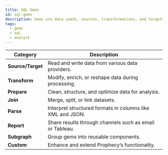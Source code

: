```yaml
---
title: SQL Gems
id: sql-gems
description: Gems are data seeds, sources, transformations, and targets
tags:
  - gems
  - sql
  - analyst
---
```


<div class="fixed-table">

| Category          | Description                                                |
| ----------------- | ---------------------------------------------------------- |
| **Source/Target** | Read and write data from various data providers.           |
| **Transform**     | Modify, enrich, or reshape data during processing.         |
| **Prepare**       | Clean, structure, and optimize data for analysis.          |
| **Join**          | Merge, split, or link datasets.                            |
| **Parse**         | Interpret structured formats in columns like XML and JSON. |
| **Report**        | Share results through channels such as email or Tableau.   |
| **Subgraph**      | Group gems into reusable components.                       |
| **Custom**        | Enhance and extend Prophecy’s functionality.               |

</div>
